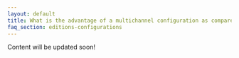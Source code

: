 ```yaml
---
layout: default
title: What is the advantage of a multichannel configuration as compared to the standalone configuration with a single channel?
faq_section: editions-configurations
---
```


Content will be updated soon!
